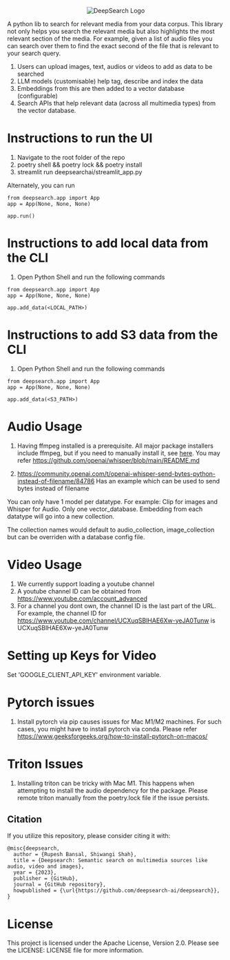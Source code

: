 <p align="center">
<img src="docs/source/final.png" alt="DeepSearch Logo">
</p>
A python lib to search for relevant media from your data corpus. This library not only helps you search the relevant media but also highlights the most relevant section of the media. For example, given a list of audio files you can search over them to find the exact second of the file that is relevant to your search query.

1. Users can upload images, text, audios or videos to add as data to be searched
2. LLM models (customisable) help tag, describe and index the data
3. Embeddings from this are then added to a vector database (configurable)
4. Search APIs that help relevant data (across all multimedia types) from the vector database.

# Instructions to run the UI

1. Navigate to the root folder of the repo
2. poetry shell && poetry lock && poetry install
3. streamlit run deepsearchai/streamlit_app.py

Alternately, you can run
```
from deepsearch.app import App
app = App(None, None, None)

app.run()
```

# Instructions to add local data from the CLI

1. Open Python Shell and run the following commands

```
from deepsearch.app import App
app = App(None, None, None)

app.add_data(<LOCAL_PATH>)
```

# Instructions to add S3 data from the CLI

1. Open Python Shell and run the following commands

```
from deepsearch.app import App
app = App(None, None, None)

app.add_data(<S3_PATH>)
```

# Audio Usage

1. Having ffmpeg installed is a prerequisite. All major package installers include ffmpeg,
   but if you need to manually install it, see [here](https://www.ffmpeg.org/download.html). You may
   refer https://github.com/openai/whisper/blob/main/README.md

2. https://community.openai.com/t/openai-whisper-send-bytes-python-instead-of-filename/84786 Has an example which can be used to send bytes instead of filename

You can only have 1 model per datatype. For example: Clip for images and Whisper for Audio.
Only one vector_database. Embedding from each datatype will go into a new collection.

The collection names would default to audio_collection, image_collection but can be overriden with a database config file.

# Video Usage

1. We currently support loading a youtube channel
2. A youtube channel ID can be obtained from https://www.youtube.com/account_advanced
3. For a channel you dont own, the channel ID is the last part of the URL. For example, the channel ID for https://www.youtube.com/channel/UCXuqSBlHAE6Xw-yeJA0Tunw is UCXuqSBlHAE6Xw-yeJA0Tunw

# Setting up Keys for Video

Set 'GOOGLE_CLIENT_API_KEY' environment variable.

# Pytorch issues
1. Install pytorch via pip causes issues for Mac M1/M2 machines. For such cases, you might have to install pytorch via conda. Please refer https://www.geeksforgeeks.org/how-to-install-pytorch-on-macos/

# Triton Issues
1. Installing triton can be tricky with Mac M1. This happens when attempting to install the audio dependency for the package. Please remote triton manually from the poetry.lock file if the issue persists.

## Citation
If you utilize this repository, please consider citing it with:

```
@misc{deepsearch,
  author = {Rupesh Bansal, Shiwangi Shah},
  title = {Deepsearch: Semantic search on multimedia sources like audio, video and images},
  year = {2023},
  publisher = {GitHub},
  journal = {GitHub repository},
  howpublished = {\url{https://github.com/deepsearch-ai/deepsearch}},
}
```

# License

This project is licensed under the Apache License, Version 2.0. Please see the LICENSE: LICENSE file for more information.